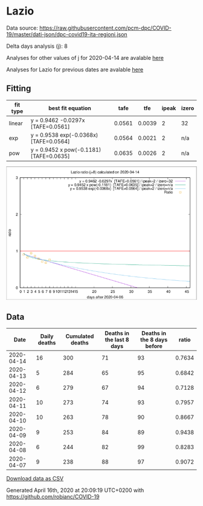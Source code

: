 # Lazio

Data source: https://raw.githubusercontent.com/pcm-dpc/COVID-19/master/dati-json/dpc-covid19-ita-regioni.json

Delta days analysis (j): 8

Analyses for other values of j for 2020-04-14 are avalable [here](../2020-04-14/README.md)

Analyses for Lazio for previous dates are avalable [here](../README.md)

## Fitting 
|fit type|best fit equation|tafe|tfe|ipeak|izero|
|-------|-----|--------|------|---|---|
|linear|y = 0.9462 -0.0297x  [TAFE=0.0561]|0.0561|0.0039|2|32|
|exp|y = 0.9538 exp(-0.0368x)  [TAFE=0.0564]|0.0564|0.0021|2|n/a|
|pow|y = 0.9452 x pow(-0.1181)  [TAFE=0.0635]|0.0635|0.0026|2|n/a|

![Plot](COVID-19_lazio_j8_2020-04-14.png)

## Data
|Date|Daily deaths|Cumulated deaths|Deaths in the last 8 days|Deaths in the 8 days before|ratio|
|----|----------|-----------|-------|--------------------|-----|
|2020-04-14|16|300|71|93|0.7634|
|2020-04-13|5|284|65|95|0.6842|
|2020-04-12|6|279|67|94|0.7128|
|2020-04-11|10|273|74|93|0.7957|
|2020-04-10|10|263|78|90|0.8667|
|2020-04-09|9|253|84|89|0.9438|
|2020-04-08|6|244|82|99|0.8283|
|2020-04-07|9|238|88|97|0.9072|

[Download data as CSV](COVID-19_lazio_j8_2020-04-14.csv)

Generated April 16th, 2020 at 20:09:19 UTC+0200 with https://github.com/robianc/COVID-19
